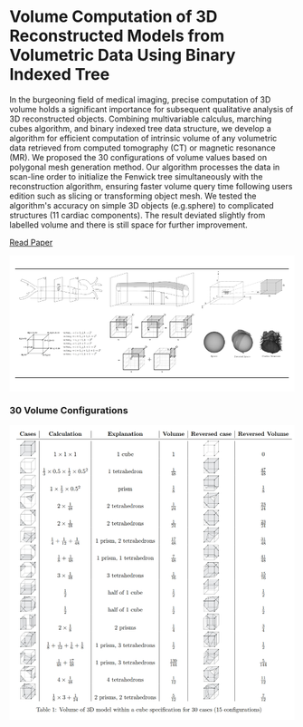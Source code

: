 # Volume Computation of 3D Reconstructed Models from Volumetric Data Using Binary Indexed Tree

In the burgeoning field of medical imaging, precise computation of 3D volume holds a significant importance for subsequent qualitative analysis of 3D reconstructed objects. Combining multivariable calculus, marching cubes algorithm, and binary indexed tree data structure, we develop a algorithm for efficient computation of intrinsic volume of any volumetric data retrieved from computed tomography (CT) or magnetic resonance (MR). We proposed the 30 configurations of volume values based on polygonal mesh generation method. Our algorithm processes the data in scan-line order to initialize the Fenwick tree simultaneously with the reconstruction algorithm, ensuring faster volume query time following users edition such as slicing or transforming object mesh. We tested the algorithm's accuracy on simple 3D objects (e.g.sphere) to complicated structures (11 cardiac components). The result deviated slightly from labelled volume and there is still space for further improvement.

[Read Paper](https://github.com/VISEF-ISEF-team/Volume-Computation/blob/main/Paper.pdf)

<div style="background-color: white; padding: 10px;">
  
|  |  |  |
|----------|----------|----------|
| <img src="imgs/Integral_Surface_Function.png" width="200"/> | <img src="imgs/Exclusion.png" width="200"/> | <img src="imgs/Triple_Integral.png" width="200"/> |
| <img src="imgs/Binary_Vertices.png" width="200"/> | <img src="imgs/3D_BIT.png" width="200"/> | <img src="imgs/Experiment.png" width="200"/> |
</div>

### 30 Volume Configurations
![VolumeConfigurations](imgs/VolumeConfigurations.png)